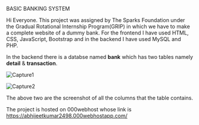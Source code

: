BASIC BANKING SYSTEM

Hi Everyone.
This project was assigned by The Sparks Foundation under the Gradual Rotational Internship Program(GRIP) in which we have to make a complete website of a dummy bank.
For the frontend I have used HTML, CSS, JavaScript, Bootstrap and in the backend I have used MySQL and PHP.

In the backend there is a databse named **bank** which has two tables namely **detail** & **transaction**.

![Capture1](https://user-images.githubusercontent.com/75285616/128737206-ca102785-1fcc-472e-a340-c021f2d51056.PNG)

![Capture2](https://user-images.githubusercontent.com/75285616/128737217-935a1463-7c94-408e-9828-f5abd674210d.PNG)

The above two are the screenshot of all the columns that the table contains. 

The project is hosted on 000webhost whose link is https://abhijeetkumar2498.000webhostapp.com/


